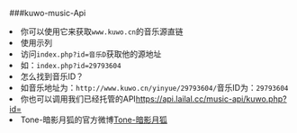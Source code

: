 ###kuwo-music-Api
<li>你可以使用它来获取<code>www.kuwo.cn</code>的音乐源直链</li>
<li>使用示列</li>
<li>访问<code>index.php?id=音乐D</code>获取他的源地址</li>
<li>如：<code>index.php?id=29793604</code></li>
<li>怎么找到音乐ID？</li>
<li>如音乐地址为：<code>http://www.kuwo.cn/yinyue/29793604/</code>音乐ID为：<code>29793604</code></li>
<li>你也可以调用我们已经托管的API<a href="https://api.lailal.cc/music-api/kuwo.php?id=" rel="nofollow">https://api.lailal.cc/music-api/kuwo.php?id=</a></li>
<li>Tone-暗影月狐的官方微博<a href="https://weibo.com/chinazcwl" rel="nofollow">Tone-暗影月狐</a></li>
